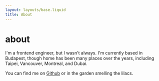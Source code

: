 ```yaml
---
layout: layouts/base.liquid
title: About
---
```


# about

I'm a frontend engineer, but I wasn't always. I'm currently based in Budapest, though home has been many places over the years, including Taipei, Vancouver, Montreal, and Dubai.

You can find me on <a href="https://github.com/kuosandys" target="_blank" rel="noreferrer">Github</a> or in the garden smelling the lilacs.
